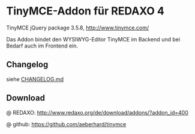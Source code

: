 TinyMCE-Addon für REDAXO 4
==========================

TinyMCE jQuery package 3.5.8, http://www.tinymce.com/

Das Addon bindet den WYSIWYG-Editor TinyMCE im Backend und bei Bedarf auch im Frontend ein. 


Changelog
---------

siehe [CHANGELOG.md](CHANGELOG.md)


Download
--------

@ REDAXO: http://www.redaxo.org/de/download/addons/?addon_id=400

@ github: https://github.com/aeberhard/tinymce